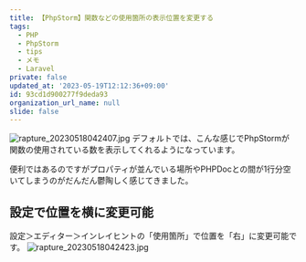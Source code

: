 ```yaml
---
title: 【PhpStorm】関数などの使用箇所の表示位置を変更する
tags:
  - PHP
  - PhpStorm
  - tips
  - メモ
  - Laravel
private: false
updated_at: '2023-05-19T12:12:36+09:00'
id: 93cd1d900277f9deda93
organization_url_name: null
slide: false
---
```

![rapture_20230518042407.jpg](https://qiita-image-store.s3.ap-northeast-1.amazonaws.com/0/781232/77d85dc4-fa4a-508a-82c6-eb7ed3ae48f4.jpeg)
デフォルトでは、こんな感じでPhpStormが関数の使用されている数を表示してくれるようになっています。

便利ではあるのですがプロパティが並んでいる場所やPHPDocとの間が1行分空いてしまうのがだんだん鬱陶しく感じてきました。

## 設定で位置を横に変更可能

設定＞エディター＞インレイヒントの「使用箇所」で位置を「右」に変更可能です。
![rapture_20230518042423.jpg](https://qiita-image-store.s3.ap-northeast-1.amazonaws.com/0/781232/3549a85a-2172-fb5d-5954-2521a773179d.jpeg)
